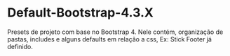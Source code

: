 # Default-Bootstrap-4.3.X

Presets de projeto com base no Bootstrap 4. Nele contém, organização de pastas, includes e alguns defaults em relação a css, Ex: Stick Footer já definido.
